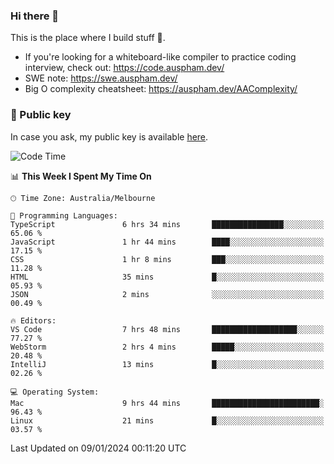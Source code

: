 ### Hi there 👋

This is the place where I build stuff 👀. 

- If you're looking for a whiteboard-like compiler to practice coding interview, check out: https://code.auspham.dev/
- SWE note: https://swe.auspham.dev/
- Big O complexity cheatsheet: https://auspham.dev/AAComplexity/

### 🔑 Public key

In case you ask, my public key is available [here](https://public.auspham.dev/).

<!--START_SECTION:waka-->
![Code Time](http://img.shields.io/badge/Code%20Time-1%2C183%20hrs%205%20mins-blue)

📊 **This Week I Spent My Time On** 

```text
🕑︎ Time Zone: Australia/Melbourne

💬 Programming Languages: 
TypeScript               6 hrs 34 mins       ████████████████░░░░░░░░░   65.06 % 
JavaScript               1 hr 44 mins        ████░░░░░░░░░░░░░░░░░░░░░   17.15 % 
CSS                      1 hr 8 mins         ███░░░░░░░░░░░░░░░░░░░░░░   11.28 % 
HTML                     35 mins             █░░░░░░░░░░░░░░░░░░░░░░░░   05.93 % 
JSON                     2 mins              ░░░░░░░░░░░░░░░░░░░░░░░░░   00.49 % 

🔥 Editors: 
VS Code                  7 hrs 48 mins       ███████████████████░░░░░░   77.27 % 
WebStorm                 2 hrs 4 mins        █████░░░░░░░░░░░░░░░░░░░░   20.48 % 
IntelliJ                 13 mins             █░░░░░░░░░░░░░░░░░░░░░░░░   02.26 % 

💻 Operating System: 
Mac                      9 hrs 44 mins       ████████████████████████░   96.43 % 
Linux                    21 mins             █░░░░░░░░░░░░░░░░░░░░░░░░   03.57 % 
```


 Last Updated on 09/01/2024 00:11:20 UTC
<!--END_SECTION:waka-->

<!--
**rockmanvnx6/rockmanvnx6** is a ✨ _special_ ✨ repository because its `README.md` (this file) appears on your GitHub profile.

Here are some ideas to get you started:

- 🔭 I’m currently working on ...
- 🌱 I’m currently learning ...
- 👯 I’m looking to collaborate on ...
- 🤔 I’m looking for help with ...
- 💬 Ask me about ...
- 📫 How to reach me: ...
- 😄 Pronouns: ...
- ⚡ Fun fact: ...
-->
